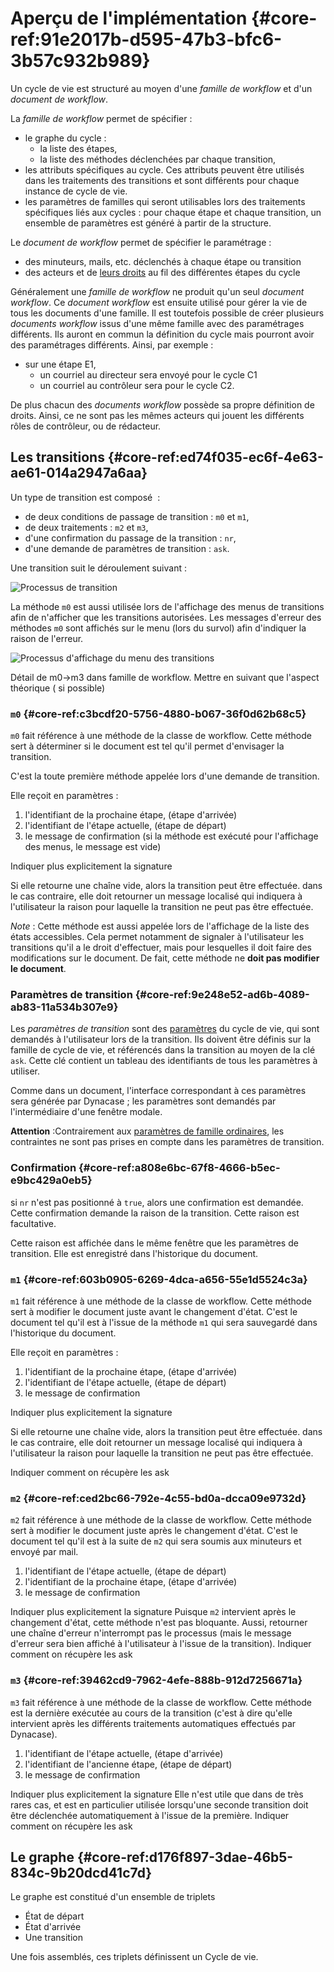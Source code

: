 # Aperçu de l'implémentation {#core-ref:91e2017b-d595-47b3-bfc6-3b57c932b989}

Un cycle de vie est structuré au moyen d'une *famille de workflow* et d'un
*document de workflow*.

La *famille de workflow* permet de spécifier :

*   le graphe du cycle :
    *   la liste des étapes,
    *   la liste des méthodes déclenchées par chaque transition,
*   les attributs spécifiques au cycle. Ces attributs peuvent être utilisés dans 
    les traitements des transitions et sont différents pour chaque instance de 
    cycle de vie.
*   les paramètres de familles qui seront utilisables lors des traitements
    spécifiques liés aux cycles : pour chaque étape et chaque transition, un
    ensemble de paramètres est généré à partir de la structure.

Le *document de workflow* permet de spécifier le paramétrage :

*   des minuteurs, mails, etc. déclenchés à chaque étape ou transition
*   des acteurs et de [leurs droits][wprofil] au fil des différentes étapes 
    du cycle

Généralement une *famille de workflow* ne produit qu'un seul *document
workflow*. Ce *document workflow* est ensuite utilisé pour gérer la vie de tous
les documents d'une famille. Il est toutefois possible de créer plusieurs
*documents workflow* issus d'une même famille avec des paramétrages différents.
Ils auront en commun la définition du cycle mais pourront avoir des paramétrages
différents.   Ainsi, par exemple :

*   sur une étape E1,
    *   un courriel au directeur sera envoyé pour le cycle C1
    *   un courriel au contrôleur sera pour le cycle C2.

De plus chacun des *documents workflow* possède sa propre définition de droits.
Ainsi, ce ne sont pas les mêmes acteurs qui jouent les différents rôles de
contrôleur, ou de rédacteur.

## Les transitions {#core-ref:ed74f035-ec6f-4e63-ae61-014a2947a6aa}

Un type de transition est composé  :

*   de deux conditions de passage de transition : `m0` et `m1`,
*   de deux traitements : `m2` et `m3`,
*   d'une confirmation du passage de la transition : `nr`,
*   d'une demande de paramètres de transition : `ask`.

Une transition suit le déroulement suivant :


![Processus de transition ](cycle/Sequence_transition.png)



La méthode `m0` est aussi utilisée lors de l'affichage des menus de transitions
afin de n'afficher que les transitions autorisées. Les messages d'erreur des
méthodes `m0` sont affichés sur le menu (lors du survol) afin d'indiquer la
raison de l'erreur.


![Processus d'affichage du menu des transitions](cycle/Sequence_transition_menu.png)

<span class="fixme" data-assignedto="MCO">Détail de m0->m3 dans famille de workflow. 
  Mettre en suivant que l'aspect théorique ( si possible)</span>



### `m0` {#core-ref:c3bcdf20-5756-4880-b067-36f0d62b68c5}

`m0` fait référence à une méthode de la classe de workflow. Cette méthode sert
à déterminer si le document est tel qu'il permet d'envisager la transition.

C'est la toute première méthode appelée lors d'une demande de transition.

Elle reçoit en paramètres :

1.  l'identifiant de la prochaine étape, (étape d'arrivée)
2.  l'identifiant de l'étape actuelle, (étape de départ)
3.  le message de confirmation (si la méthode est exécuté pour l'affichage 
    des menus, le message est vide)

<span class="fixme" data-assignedto="MCO">Indiquer plus explicitement la signature</span>

Si elle retourne une chaîne vide, alors la transition peut être effectuée. dans
le cas contraire, elle doit retourner un message localisé qui indiquera à
l'utilisateur la raison pour laquelle la transition ne peut pas être effectuée.

*Note* : Cette méthode est aussi appelée lors de l'affichage de la liste des
états accessibles. Cela permet notamment de signaler à l'utilisateur les
transitions qu'il a le droit d'effectuer, mais pour lesquelles il doit faire des
modifications sur le document. De fait, cette méthode ne **doit pas modifier le
document**.

### Paramètres de transition {#core-ref:9e248e52-ad6b-4089-ab83-11a534b307e9}

Les *paramètres de transition* sont des [paramètres][family_parameters] du cycle
de vie, qui sont demandés à l'utilisateur lors de la transition. Ils doivent
être définis sur la famille de cycle de vie, et référencés dans la transition au
moyen de la clé `ask`. Cette clé contient un tableau des identifiants de tous
les paramètres à utiliser.

Comme dans un document, l'interface correspondant à ces paramètres sera générée
par Dynacase ; les paramètres sont demandés par l'intermédiaire d'une fenêtre
modale.

**Attention** :Contrairement aux [paramètres de famille
ordinaires][family_parameters], les contraintes ne sont pas prises en compte
dans les paramètres de transition.

### Confirmation {#core-ref:a808e6bc-67f8-4666-b5ec-e9bc429a0eb5}

si `nr` n'est pas positionné à `true`, alors une confirmation est demandée.
Cette confirmation demande la raison de la transition. Cette raison est facultative. 

Cette raison est affichée dans le même fenêtre que les paramètres de
transition. Elle est enregistré dans l'historique du document.

### `m1` {#core-ref:603b0905-6269-4dca-a656-55e1d5524c3a}

`m1` fait référence à une méthode de la classe de workflow. Cette méthode
sert à modifier le document juste avant le changement d'état.
C'est le document tel qu'il est à l'issue de la méthode `m1` qui sera sauvegardé
dans l'historique du document.

Elle reçoit en paramètres :

1.  l'identifiant de la prochaine étape, (étape d'arrivée)
2.  l'identifiant de l'étape actuelle, (étape de départ)
3.  le message de confirmation

<span class="fixme" data-assignedto="MCO">Indiquer plus explicitement la signature</span>

Si elle retourne une chaîne vide, alors la transition peut être effectuée. dans
le cas contraire, elle doit retourner un message localisé qui indiquera à
l'utilisateur la raison pour laquelle la transition ne peut pas être effectuée.


<span class="fixme" data-assignedto="MCO">Indiquer comment on récupère les ask</span>

### `m2` {#core-ref:ced2bc66-792e-4c55-bd0a-dcca09e9732d}

`m2` fait référence à une méthode de la classe de workflow. Cette méthode sert à
modifier le document juste après le changement d'état. C'est le document tel
qu'il est à la suite de `m2` qui sera soumis aux minuteurs et envoyé par mail.

1.  l'identifiant de l'étape actuelle, (étape de départ)
2.  l'identifiant de la prochaine étape, (étape d'arrivée)
3.  le message de confirmation

<span class="fixme" data-assignedto="MCO">Indiquer plus explicitement la signature</span>
Puisque `m2` intervient après le changement d'état, cette méthode n'est pas
bloquante. Aussi, retourner une chaîne d'erreur n'interrompt pas le processus
(mais le message d'erreur sera bien affiché à l'utilisateur à l'issue de la
transition).
<span class="fixme" data-assignedto="MCO">Indiquer comment on récupère les ask</span>

### `m3` {#core-ref:39462cd9-7962-4efe-888b-912d7256671a}

`m3` fait référence à une méthode de la classe de workflow. Cette méthode est la
dernière exécutée au cours de la transition (c'est à dire qu'elle intervient
après les différents traitements automatiques effectués par Dynacase).

1.  l'identifiant de l'étape actuelle, (étape d'arrivée)
2.  l'identifiant de l'ancienne étape, (étape de départ)
3.  le message de confirmation

<span class="fixme" data-assignedto="MCO">Indiquer plus explicitement la signature</span>
Elle n'est utile que dans de très rares cas, et est en particulier utilisée
lorsqu'une seconde transition doit être déclenchée automatiquement à l'issue de
la première.
<span class="fixme" data-assignedto="MCO">Indiquer comment on récupère les ask</span>

## Le graphe {#core-ref:d176f897-3dae-46b5-834c-9b20dcd41c7d}

Le graphe est constitué d'un ensemble de triplets

*   État de départ
*   État d'arrivée
*   Une transition

Une fois assemblés, ces triplets définissent un Cycle de vie.

<!-- links -->
[family_parameters]: #core-ref:4595c8e7-5002-4dbc-b6bb-882b4123efd8
[wprofil]:           #core-ref:226eb791-83f5-4f6a-9ea1-bddc74cf9e73
